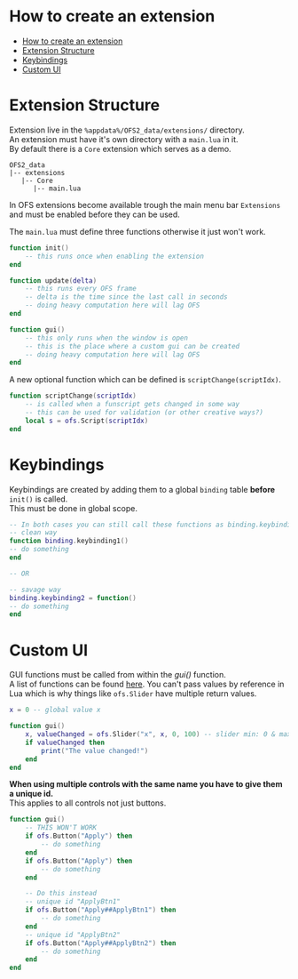 # How to create an extension

- [How to create an extension](#how-to-create-an-extension)
- [Extension Structure](#extension-structure)
- [Keybindings](#keybindings)
- [Custom UI](#custom-ui)

# Extension Structure

Extension live in the `%appdata%/OFS2_data/extensions/` directory.  
An extension must have it's own directory with a `main.lua` in it.  
By default there is a `Core` extension which serves as a demo.

```
OFS2_data
|-- extensions
   |-- Core
      |-- main.lua
```

In OFS extensions become available trough the main menu bar `Extensions` and must be enabled before they can be used.  

The `main.lua` must define three functions otherwise it just won't work.

```lua
function init()
    -- this runs once when enabling the extension
end

function update(delta)
    -- this runs every OFS frame
    -- delta is the time since the last call in seconds
    -- doing heavy computation here will lag OFS
end

function gui()
    -- this only runs when the window is open
    -- this is the place where a custom gui can be created
    -- doing heavy computation here will lag OFS
end
```

A new optional function which can be defined is `scriptChange(scriptIdx)`.
```lua
function scriptChange(scriptIdx) 
    -- is called when a funscript gets changed in some way
    -- this can be used for validation (or other creative ways?)
    local s = ofs.Script(scriptIdx)
end
```

# Keybindings

Keybindings are created by adding them to a global `binding` table **before** `init()` is called.   
This must be done in global scope.

```lua
-- In both cases you can still call these functions as binding.keybinding1() & binding.keybinding2()
-- clean way
function binding.keybinding1()
-- do something
end

-- OR

-- savage way
binding.keybinding2 = function()
-- do something
end
```     
    
    
# Custom UI
GUI functions must be called from within the *gui()* function.  
A list of functions can be found [here](/module/ofs.html#gui).
You can't pass values by reference in Lua which is why things like `ofs.Slider` have multiple return values.

```Lua
x = 0 -- global value x

function gui()
    x, valueChanged = ofs.Slider("x", x, 0, 100) -- slider min: 0 & max: 100
    if valueChanged then
        print("The value changed!")
    end
end
```

**When using multiple controls with the same name you have to give them a unique id.**
<br>This applies to all controls not just buttons.
```Lua
function gui()
    -- THIS WON'T WORK
    if ofs.Button("Apply") then
        -- do something
    end
    if ofs.Button("Apply") then
        -- do something
    end

    -- Do this instead
    -- unique id "ApplyBtn1"
    if ofs.Button("Apply##ApplyBtn1") then
        -- do something
    end
    -- unique id "ApplyBtn2"
    if ofs.Button("Apply##ApplyBtn2") then
        -- do something
    end
end
```